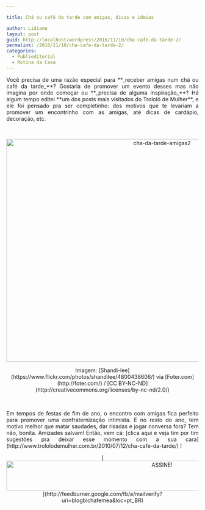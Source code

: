 ```yaml
---

title: Chá ou café da tarde com amigas, dicas e ideias

author: Lidiane
layout: post
guid: http://localhost/wordpress/2016/11/10/cha-cafe-da-tarde-2/
permalink: /2016/11/10/cha-cafe-da-tarde-2/
categories:
  - Publieditorial
  - Rotina da Casa
---
```

<p align="justify">
  Você precisa de uma razão especial para **_receber amigas num chá ou café da tarde_**? Gostaria de promover um evento desses mas não imagina por onde começar ou **_precisa de alguma inspiração_**? Há algum tempo editei **um dos posts mais visitados do Trololó de Mulher**, e ele foi pensado pra ser completinho: dos motivos que te levariam a promover um encontrinho com as amigas, até dicas de cardápio, decoração, etc.
</p>

&nbsp;

<p align="center">
  <img class="alignnone size-full wp-image-13199" src="http://www.trololodemulher.com.br/blog/wp-content/uploads/2016/11/CHA-DA-TARDE-AMIGAS2.jpg" alt="cha-da-tarde-amigas2" width="800" height="584" />
</p>

<p align="center">
  Imagem: [Shandi-lee](https://www.flickr.com/photos/shandilee/4800438606/)  via [Foter.com](http://foter.com/)  / [CC BY-NC-ND](http://creativecommons.org/licenses/by-nc-nd/2.0/) 
</p>

&nbsp;

<p align="justify">
  Em tempos de festas de fim de ano, o encontro com amigas fica perfeito para promover uma confraternização intimista. E no resto do ano, tem motivo melhor que matar saudades, dar risadas e jogar conversa fora? Tem não, bonita. Amizades salvam! Então, vem cá: [clica aqui e veja tim por tim sugestões pra deixar esse momento com a sua cara](http://www.trololodemulher.com.br/2010/07/12/cha-cafe-da-tarde/) !
</p>

<p align="center">
  [<img class="alignnone size-full wp-image-10439" src="http://www.trololodemulher.com.br/blog/wp-content/uploads/2014/09/ASSINE.png" alt="ASSINE!" width="800" height="78" />](http://feedburner.google.com/fb/a/mailverify?uri=blogbichafemea&loc=pt_BR) 
</p>